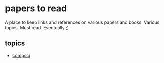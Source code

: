 # papers to read

A place to keep links and references on various papers and books. Various topics. Must read. Eventually ;)

## topics

- [compsci](./compsci.md)
